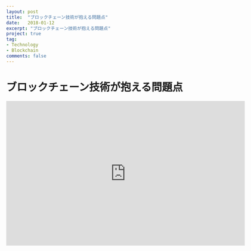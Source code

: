 ```yaml
---
layout: post
title:  "ブロックチェーン技術が抱える問題点"
date:   2018-01-12
excerpt: "ブロックチェーン技術が抱える問題点"
project: true
tag:
- Technology
- Blockchain
comments: false
---
```


# ブロックチェーン技術が抱える問題点

<iframe src="https://docs.google.com/presentation/d/1kVKesZ4U38xyvDi2pYRpJNBUJY2WswETX9iHkGKicaA/embed?start=false&loop=false&delayms=3000" frameborder="0" width="640" height="389" allowfullscreen="true" mozallowfullscreen="true" webkitallowfullscreen="true"></iframe>

